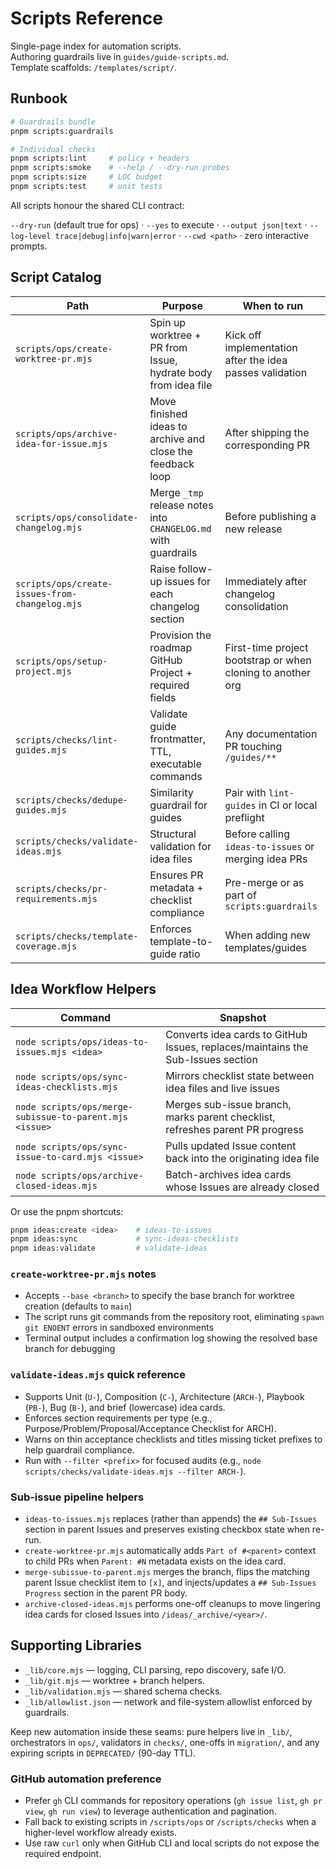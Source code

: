 # Scripts Reference

Single-page index for automation scripts.  
Authoring guardrails live in `guides/guide-scripts.md`.  
Template scaffolds: `/templates/script/`.

## Runbook

```bash
# Guardrails bundle
pnpm scripts:guardrails

# Individual checks
pnpm scripts:lint     # policy + headers
pnpm scripts:smoke    # --help / --dry-run probes
pnpm scripts:size     # LOC budget
pnpm scripts:test     # unit tests
```

All scripts honour the shared CLI contract:

`--dry-run` (default true for ops) · `--yes` to execute · `--output json|text` · `--log-level trace|debug|info|warn|error` · `--cwd <path>` · zero interactive prompts.

## Script Catalog

| Path                                           | Purpose                                                        | When to run                                                 |
| ---------------------------------------------- | -------------------------------------------------------------- | ----------------------------------------------------------- |
| `scripts/ops/create-worktree-pr.mjs`           | Spin up worktree + PR from Issue, hydrate body from idea file  | Kick off implementation after the idea passes validation    |
| `scripts/ops/archive-idea-for-issue.mjs`       | Move finished ideas to archive and close the feedback loop     | After shipping the corresponding PR                         |
| `scripts/ops/consolidate-changelog.mjs`        | Merge `_tmp` release notes into `CHANGELOG.md` with guardrails | Before publishing a new release                             |
| `scripts/ops/create-issues-from-changelog.mjs` | Raise follow-up issues for each changelog section              | Immediately after changelog consolidation                   |
| `scripts/ops/setup-project.mjs`                | Provision the roadmap GitHub Project + required fields         | First-time project bootstrap or when cloning to another org |
| `scripts/checks/lint-guides.mjs`               | Validate guide frontmatter, TTL, executable commands           | Any documentation PR touching `/guides/**`                  |
| `scripts/checks/dedupe-guides.mjs`             | Similarity guardrail for guides                                | Pair with `lint-guides` in CI or local preflight            |
| `scripts/checks/validate-ideas.mjs`            | Structural validation for idea files                           | Before calling `ideas-to-issues` or merging idea PRs        |
| `scripts/checks/pr-requirements.mjs`           | Ensures PR metadata + checklist compliance                     | Pre-merge or as part of `scripts:guardrails`                |
| `scripts/checks/template-coverage.mjs`         | Enforces template-to-guide ratio                               | When adding new templates/guides                            |

## Idea Workflow Helpers

| Command                                                 | Snapshot                                                                        |
| ------------------------------------------------------- | ------------------------------------------------------------------------------- |
| `node scripts/ops/ideas-to-issues.mjs <idea>`           | Converts idea cards to GitHub Issues, replaces/maintains the Sub-Issues section |
| `node scripts/ops/sync-ideas-checklists.mjs`            | Mirrors checklist state between idea files and live issues                      |
| `node scripts/ops/merge-subissue-to-parent.mjs <issue>` | Merges sub-issue branch, marks parent checklist, refreshes parent PR progress   |
| `node scripts/ops/sync-issue-to-card.mjs <issue>`       | Pulls updated Issue content back into the originating idea file                 |
| `node scripts/ops/archive-closed-ideas.mjs`             | Batch-archives idea cards whose Issues are already closed                       |

Or use the pnpm shortcuts:

```bash
pnpm ideas:create <idea>    # ideas-to-issues
pnpm ideas:sync             # sync-ideas-checklists
pnpm ideas:validate         # validate-ideas
```

### `create-worktree-pr.mjs` notes

- Accepts `--base <branch>` to specify the base branch for worktree creation (defaults to `main`)
- The script runs git commands from the repository root, eliminating `spawn git ENOENT` errors in sandboxed environments
- Terminal output includes a confirmation log showing the resolved base branch for debugging

### `validate-ideas.mjs` quick reference

- Supports Unit (`U-`), Composition (`C-`), Architecture (`ARCH-`), Playbook (`PB-`), Bug (`B-`), and brief (lowercase) idea cards.
- Enforces section requirements per type (e.g., Purpose/Problem/Proposal/Acceptance Checklist for ARCH).
- Warns on thin acceptance checklists and titles missing ticket prefixes to help guardrail compliance.
- Run with `--filter <prefix>` for focused audits (e.g., `node scripts/checks/validate-ideas.mjs --filter ARCH-`).

### Sub-issue pipeline helpers

- `ideas-to-issues.mjs` replaces (rather than appends) the `## Sub-Issues` section in parent Issues and preserves existing checkbox state when re-run.
- `create-worktree-pr.mjs` automatically adds `Part of #<parent>` context to child PRs when `Parent: #N` metadata exists on the idea card.
- `merge-subissue-to-parent.mjs` merges the branch, flips the matching parent Issue checklist item to `[x]`, and injects/updates a `## Sub-Issues Progress` section in the parent PR body.
- `archive-closed-ideas.mjs` performs one-off cleanups to move lingering idea cards for closed Issues into `/ideas/_archive/<year>/`.

## Supporting Libraries

- `_lib/core.mjs` — logging, CLI parsing, repo discovery, safe I/O.
- `_lib/git.mjs` — worktree + branch helpers.
- `_lib/validation.mjs` — shared schema checks.
- `_lib/allowlist.json` — network and file-system allowlist enforced by guardrails.

Keep new automation inside these seams: pure helpers live in `_lib/`, orchestrators in `ops/`, validators in `checks/`, one-offs in `migration/`, and any expiring scripts in `DEPRECATED/` (90-day TTL).

### GitHub automation preference

- Prefer `gh` CLI commands for repository operations (`gh issue list`, `gh pr view`, `gh run view`) to leverage authentication and pagination.
- Fall back to existing scripts in `/scripts/ops` or `/scripts/checks` when a higher-level workflow already exists.
- Use raw `curl` only when GitHub CLI and local scripts do not expose the required endpoint.
